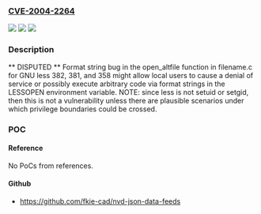 ### [CVE-2004-2264](https://cve.mitre.org/cgi-bin/cvename.cgi?name=CVE-2004-2264)
![](https://img.shields.io/static/v1?label=Product&message=n%2Fa&color=blue)
![](https://img.shields.io/static/v1?label=Version&message=n%2Fa&color=blue)
![](https://img.shields.io/static/v1?label=Vulnerability&message=n%2Fa&color=brighgreen)

### Description

** DISPUTED ** Format string bug in the open_altfile function in filename.c for GNU less 382, 381, and 358 might allow local users to cause a denial of service or possibly execute arbitrary code via format strings in the LESSOPEN environment variable. NOTE: since less is not setuid or setgid, then this is not a vulnerability unless there are plausible scenarios under which privilege boundaries could be crossed.

### POC

#### Reference
No PoCs from references.

#### Github
- https://github.com/fkie-cad/nvd-json-data-feeds

